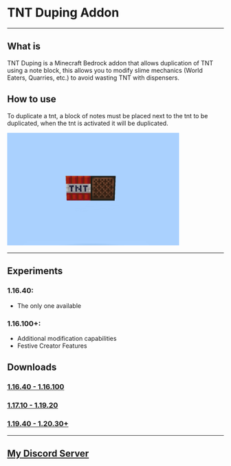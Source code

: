 # TNT Duping Addon
---
## What is
TNT Duping is a Minecraft Bedrock addon that allows duplication of TNT using a note block, this allows you to modify slime mechanics (World Eaters, Quarries, etc.) to avoid wasting TNT with dispensers.

## How to use
To duplicate a tnt, a block of notes must be placed next to the tnt to be duplicated, when the tnt is activated it will be duplicated.

<img src="https://github.com/AlecsDeveloper/Sapling/blob/beta/assets/guides/tntDuping.png?raw=true" width="400px"></img>

---
## Experiments
### 1.16.40:
- The only one available

### 1.16.100+:
- Additional modification capabilities
- Festive Creator Features


## Downloads
### [1.16.40 - 1.16.100](https://cdn.discordapp.com/attachments/1087690020808298546/1095559743097016351/TNT_Dupper_1.16.40-1.mcpack)
### [1.17.10 - 1.19.20](https://cdn.discordapp.com/attachments/1087690020808298546/1095559957111390358/TNT_Dupper_BE.mcpack)
### [1.19.40 - 1.20.30+](https://cdn.discordapp.com/attachments/1087690020808298546/1095560208207577158/TNT_Duping_1.19.40.mcpack)

---
## [My Discord Server](https://discord.gg/96Uyt3KWT5)

<!-- https://media.discordapp.net/attachments/1075263803551404032/1176545176865493063/20231121_091938.png?ex=656f4215&is=655ccd15&hm=eabde1fb0dee0bb2da72e51b7198c3c02f1178e6aa3597b861fec0d4f02c8973& -->

<!--
https://drive.google.com/drive/folders/1RJRVdqtHyDoKBFAGaPhqrx35or2palLO?usp=sharing -->